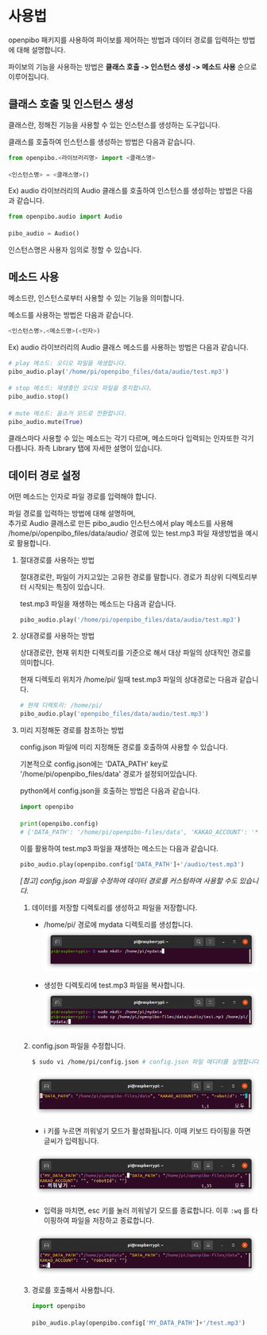 # 사용법

openpibo 패키지를 사용하여 파이보를 제어하는 방법과 데이터 경로를 입력하는 방법에 대해 설명합니다.

파이보의 기능을 사용하는 방법은 **클래스 호출 -> 인스턴스 생성 -> 메소드 사용** 순으로 이루어집니다.

## 클래스 호출 및 인스턴스 생성

클래스란, 정해진 기능을 사용할 수 있는 인스턴스를 생성하는 도구입니다.

클래스를 호출하여 인스턴스를 생성하는 방법은 다음과 같습니다.

```python
from openpibo.<라이브러리명> import <클래스명>

<인스턴스명> = <클래스명>()
```

Ex) audio 라이브러리의 Audio 클래스를 호출하여 인스턴스를 생성하는 방법은 다음과 같습니다.

```python
from openpibo.audio import Audio

pibo_audio = Audio()
```

인스턴스명은 사용자 임의로 정할 수 있습니다.

## 메소드 사용

메소드란, 인스턴스로부터 사용할 수 있는 기능을 의미합니다.

메소드를 사용하는 방법은 다음과 같습니다.

```python
<인스턴스명>.<메소드명>(<인자>)
```

Ex) audio 라이브러리의 Audio 클래스 메소드를 사용하는 방법은 다음과 같습니다.

```python
# play 메소드: 오디오 파일을 재생합니다.
pibo_audio.play('/home/pi/openpibo_files/data/audio/test.mp3')

# stop 메소드: 재생중인 오디오 파일을 중지합니다.
pibo_audio.stop()

# mute 메소드: 음소거 모드로 전환합니다.
pibo_audio.mute(True)
```

클래스마다 사용할 수 있는 메소드는 각기 다르며, 메소드마다 입력되는 인자또한 각기 다릅니다.
좌측 Library 탭에 자세한 설명이 있습니다.

## 데이터 경로 설정

어떤 메소드는 인자로 파일 경로를 입력해야 합니다.

파일 경로를 입력하는 방법에 대해 설명하며,  
추가로 Audio 클래스로 만든 pibo_audio 인스턴스에서 play 메소드를 사용해 /home/pi/openpibo_files/data/audio/ 경로에 있는 test.mp3 파일 재생방법을 예시로 활용합니다.

1. 절대경로를 사용하는 방법

   절대경로란, 파일이 가지고있는 고유한 경로를 말합니다. 경로가 최상위 디렉토리부터 시작되는 특징이 있습니다.

   test.mp3 파일을 재생하는 메소드는 다음과 같습니다.

   ```python
   pibo_audio.play('/home/pi/openpibo_files/data/audio/test.mp3')
   ```

2. 상대경로를 사용하는 방법

   상대경로란, 현재 위치한 디렉토리를 기준으로 해서 대상 파일의 상대적인 경로를 의미합니다.

   현재 디렉토리 위치가 /home/pi/ 일때 test.mp3 파일의 상대경로는 다음과 같습니다.

   ```python
   # 현재 디렉토리: /home/pi/
   pibo_audio.play('openpibo_files/data/audio/test.mp3')
   ```

3. 미리 지정해둔 경로를 참조하는 방법

   config.json 파일에 미리 지정해둔 경로를 호출하여 사용할 수 있습니다.

   기본적으로 config.json에는 'DATA_PATH' key로 '/home/pi/openpibo_files/data' 경로가 설정되어있습니다.

   python에서 config.json을 호출하는 방법은 다음과 같습니다.

   ```python
   import openpibo

   print(openpibo.config)
   # {'DATA_PATH': '/home/pi/openpibo-files/data', 'KAKAO_ACCOUNT': '*****', 'robotId': ''}
   ```

   이를 활용하여 test.mp3 파일을 재생하는 메소드는 다음과 같습니다.

   ```python
   pibo_audio.play(openpibo.config['DATA_PATH']+'/audio/test.mp3')
   ```

   *[참고] config.json 파일을 수정하여 데이터 경로를 커스텀하여 사용할 수도 있습니다.*

   1. 데이터를 저장할 디렉토리를 생성하고 파일을 저장합니다.

      - /home/pi/ 경로에 mydata 디렉토리를 생성합니다.
      ![](images/mkdir_mydata_ad.png)

      - 생성한 디렉토리에 test.mp3 파일을 복사합니다.
      ![](images/cp_test.png)

   2. config.json 파일을 수정합니다.

      ```bash
      $ sudo vi /home/pi/config.json # config.json 파일 에디터를 실행합니다.
      ```

      ![](images/config.png)

      - i 키를 누르면 끼워넣기 모드가 활성화됩니다. 이때 키보드 타이핑을 하면 글씨가 입력됩니다.

      ![](images/config_mydata.png)

      - 입력을 마치면, esc 키를 눌러 끼워넣기 모드를 종료합니다. 이후 `:wq` 를 타이핑하여 파일을 저장하고 종료합니다.

      ![](images/:wq.png)

   3. 경로를 호출해서 사용합니다.

      ```python
      import openpibo

      pibo_audio.play(openpibo.config['MY_DATA_PATH']+'/test.mp3')
      ```